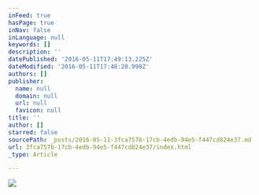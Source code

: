 ```yaml
---
inFeed: true
hasPage: true
inNav: false
inLanguage: null
keywords: []
description: ''
datePublished: '2016-05-11T17:49:13.225Z'
dateModified: '2016-05-11T17:48:20.998Z'
authors: []
publisher:
  name: null
  domain: null
  url: null
  favicon: null
title: ''
author: []
starred: false
sourcePath: _posts/2016-05-11-3fca757b-17cb-4edb-94e5-f447cd824e37.md
url: 3fca757b-17cb-4edb-94e5-f447cd824e37/index.html
_type: Article

---
```

![](https://the-grid-user-content.s3-us-west-2.amazonaws.com/27c18ba6-6978-4408-9940-dc3759e40072.jpg)